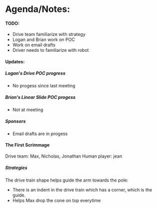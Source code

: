 # Agenda/Notes:

#### TODO:
- Drive team familiarize with strategy
- Logan and Brian work on POC
- Work on email drafts
- Driver needs to familiarize with robot
#### Updates:
##### Logan's Drive POC progress
- No progess since last meeting
##### Brian's Linear Slide POC progess
- Not at meeting
##### Sponsors
- Email drafts are in progess

#### The First Scrimmage
Drive team: Max, Nicholas, Jonathan
Human player: jean
##### Strategies
The drive train shape helps guide the arm towards the pole:
- There is an indent in the drive train which has a corner, which is the guide.
- Helps Max drop the cone on top everytime


